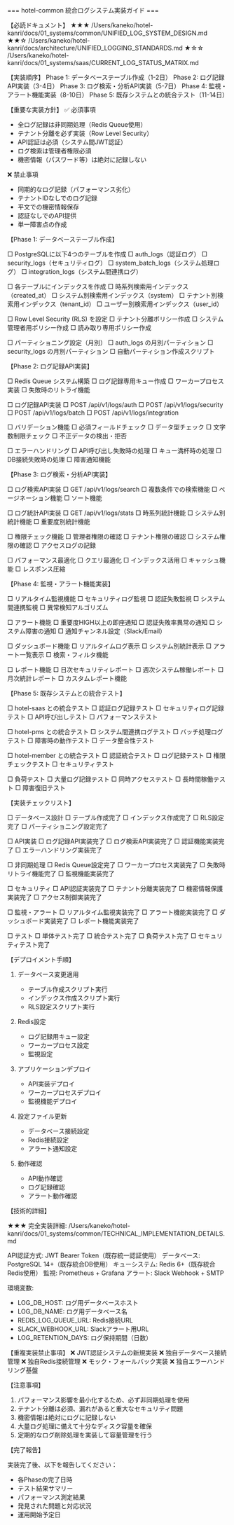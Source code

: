 === hotel-common 統合ログシステム実装ガイド ===

【必読ドキュメント】
★★★ /Users/kaneko/hotel-kanri/docs/01_systems/common/UNIFIED_LOG_SYSTEM_DESIGN.md
★★☆ /Users/kaneko/hotel-kanri/docs/architecture/UNIFIED_LOGGING_STANDARDS.md
★☆☆ /Users/kaneko/hotel-kanri/docs/01_systems/saas/CURRENT_LOG_STATUS_MATRIX.md

【実装順序】
Phase 1: データベーステーブル作成（1-2日）
Phase 2: ログ記録API実装（3-4日）
Phase 3: ログ検索・分析API実装（5-7日）
Phase 4: 監視・アラート機能実装（8-10日）
Phase 5: 既存システムとの統合テスト（11-14日）

【重要な実装方針】
✅ 必須事項
- 全ログ記録は非同期処理（Redis Queue使用）
- テナント分離を必ず実装（Row Level Security）
- API認証は必須（システム間JWT認証）
- ログ検索は管理者権限必須
- 機密情報（パスワード等）は絶対に記録しない

❌ 禁止事項
- 同期的なログ記録（パフォーマンス劣化）
- テナントIDなしでのログ記録
- 平文での機密情報保存
- 認証なしでのAPI提供
- 単一障害点の作成

【Phase 1: データベーステーブル作成】

□ PostgreSQLに以下4つのテーブルを作成
  □ auth_logs（認証ログ）
  □ security_logs（セキュリティログ）
  □ system_batch_logs（システム処理ログ）
  □ integration_logs（システム間連携ログ）

□ 各テーブルにインデックスを作成
  □ 時系列検索用インデックス（created_at）
  □ システム別検索用インデックス（system）
  □ テナント別検索用インデックス（tenant_id）
  □ ユーザー別検索用インデックス（user_id）

□ Row Level Security (RLS) を設定
  □ テナント分離ポリシー作成
  □ システム管理者用ポリシー作成
  □ 読み取り専用ポリシー作成

□ パーティショニング設定（月別）
  □ auth_logs の月別パーティション
  □ security_logs の月別パーティション
  □ 自動パーティション作成スクリプト

【Phase 2: ログ記録API実装】

□ Redis Queue システム構築
  □ ログ記録専用キュー作成
  □ ワーカープロセス実装
  □ 失敗時のリトライ機能

□ ログ記録API実装
  □ POST /api/v1/logs/auth
  □ POST /api/v1/logs/security
  □ POST /api/v1/logs/batch
  □ POST /api/v1/logs/integration

□ バリデーション機能
  □ 必須フィールドチェック
  □ データ型チェック
  □ 文字数制限チェック
  □ 不正データの検出・拒否

□ エラーハンドリング
  □ API呼び出し失敗時の処理
  □ キュー満杯時の処理
  □ DB接続失敗時の処理
  □ 障害通知機能

【Phase 3: ログ検索・分析API実装】

□ ログ検索API実装
  □ GET /api/v1/logs/search
  □ 複数条件での検索機能
  □ ページネーション機能
  □ ソート機能

□ ログ統計API実装
  □ GET /api/v1/logs/stats
  □ 時系列統計機能
  □ システム別統計機能
  □ 重要度別統計機能

□ 権限チェック機能
  □ 管理者権限の確認
  □ テナント権限の確認
  □ システム権限の確認
  □ アクセスログの記録

□ パフォーマンス最適化
  □ クエリ最適化
  □ インデックス活用
  □ キャッシュ機能
  □ レスポンス圧縮

【Phase 4: 監視・アラート機能実装】

□ リアルタイム監視機能
  □ セキュリティログ監視
  □ 認証失敗監視
  □ システム間連携監視
  □ 異常検知アルゴリズム

□ アラート機能
  □ 重要度HIGH以上の即座通知
  □ 認証失敗率異常の通知
  □ システム障害の通知
  □ 通知チャンネル設定（Slack/Email）

□ ダッシュボード機能
  □ リアルタイムログ表示
  □ システム別統計表示
  □ アラート一覧表示
  □ 検索・フィルタ機能

□ レポート機能
  □ 日次セキュリティレポート
  □ 週次システム稼働レポート
  □ 月次統計レポート
  □ カスタムレポート機能

【Phase 5: 既存システムとの統合テスト】

□ hotel-saas との統合テスト
  □ 認証ログ記録テスト
  □ セキュリティログ記録テスト
  □ API呼び出しテスト
  □ パフォーマンステスト

□ hotel-pms との統合テスト
  □ システム間連携ログテスト
  □ バッチ処理ログテスト
  □ 障害時の動作テスト
  □ データ整合性テスト

□ hotel-member との統合テスト
  □ 認証統合テスト
  □ ログ記録テスト
  □ 権限チェックテスト
  □ セキュリティテスト

□ 負荷テスト
  □ 大量ログ記録テスト
  □ 同時アクセステスト
  □ 長時間稼働テスト
  □ 障害復旧テスト

【実装チェックリスト】

□ データベース設計
  □ テーブル作成完了
  □ インデックス作成完了
  □ RLS設定完了
  □ パーティショニング設定完了

□ API実装
  □ ログ記録API実装完了
  □ ログ検索API実装完了
  □ 認証機能実装完了
  □ エラーハンドリング実装完了

□ 非同期処理
  □ Redis Queue設定完了
  □ ワーカープロセス実装完了
  □ 失敗時リトライ機能完了
  □ 監視機能実装完了

□ セキュリティ
  □ API認証実装完了
  □ テナント分離実装完了
  □ 機密情報保護実装完了
  □ アクセス制御実装完了

□ 監視・アラート
  □ リアルタイム監視実装完了
  □ アラート機能実装完了
  □ ダッシュボード実装完了
  □ レポート機能実装完了

□ テスト
  □ 単体テスト完了
  □ 統合テスト完了
  □ 負荷テスト完了
  □ セキュリティテスト完了

【デプロイメント手順】

1. データベース変更適用
   - テーブル作成スクリプト実行
   - インデックス作成スクリプト実行
   - RLS設定スクリプト実行

2. Redis設定
   - ログ記録用キュー設定
   - ワーカープロセス設定
   - 監視設定

3. アプリケーションデプロイ
   - API実装デプロイ
   - ワーカープロセスデプロイ
   - 監視機能デプロイ

4. 設定ファイル更新
   - データベース接続設定
   - Redis接続設定
   - アラート通知設定

5. 動作確認
   - API動作確認
   - ログ記録確認
   - アラート動作確認

【技術的詳細】

★★★ 完全実装詳細: /Users/kaneko/hotel-kanri/docs/01_systems/common/TECHNICAL_IMPLEMENTATION_DETAILS.md

API認証方式: JWT Bearer Token（既存統一認証使用）
データベース: PostgreSQL 14+（既存統合DB使用）
キューシステム: Redis 6+（既存統合Redis使用）
監視: Prometheus + Grafana
アラート: Slack Webhook + SMTP

環境変数:
- LOG_DB_HOST: ログ用データベースホスト
- LOG_DB_NAME: ログ用データベース名
- REDIS_LOG_QUEUE_URL: Redis接続URL
- SLACK_WEBHOOK_URL: Slackアラート用URL
- LOG_RETENTION_DAYS: ログ保持期間（日数）

【重複実装禁止事項】
❌ JWT認証システムの新規実装
❌ 独自データベース接続管理
❌ 独自Redis接続管理
❌ モック・フォールバック実装
❌ 独自エラーハンドリング基盤

【注意事項】

1. パフォーマンス影響を最小化するため、必ず非同期処理を使用
2. テナント分離は必須、漏れがあると重大なセキュリティ問題
3. 機密情報は絶対にログに記録しない
4. 大量ログ処理に備えて十分なディスク容量を確保
5. 定期的なログ削除処理を実装して容量管理を行う

【完了報告】

実装完了後、以下を報告してください：
- 各Phaseの完了日時
- テスト結果サマリー
- パフォーマンス測定結果
- 発見された問題と対応状況
- 運用開始予定日
